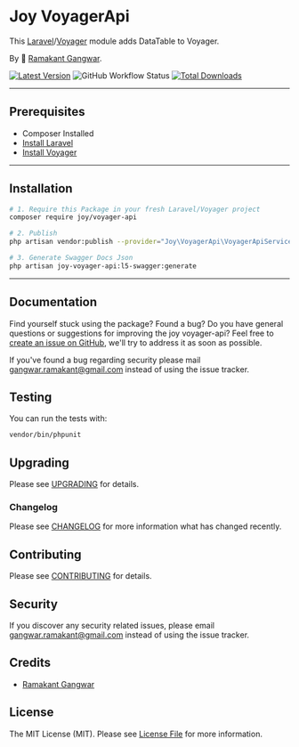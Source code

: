 # Joy VoyagerApi

This [Laravel](https://laravel.com/)/[Voyager](https://voyager.devdojo.com/) module adds DataTable to Voyager.

By 🐼 [Ramakant Gangwar](https://github.com/rxcod9).

[![Latest Version](https://img.shields.io/github/v/release/rxcod9/joy-voyager-api?style=flat-square)](https://github.com/rxcod9/joy-voyager-api/releases)
![GitHub Workflow Status](https://img.shields.io/github/workflow/status/rxcod9/joy-voyager-api/run-tests?label=tests)
[![Total Downloads](https://img.shields.io/packagist/dt/joy/voyager-api.svg?style=flat-square)](https://packagist.org/packages/joy/voyager-api)

---

## Prerequisites

*   Composer Installed
*   [Install Laravel](https://laravel.com/docs/installation)
*   [Install Voyager](https://github.com/the-control-group/voyager)

---

## Installation

```bash
# 1. Require this Package in your fresh Laravel/Voyager project
composer require joy/voyager-api

# 2. Publish
php artisan vendor:publish --provider="Joy\VoyagerApi\VoyagerApiServiceProvider"

# 3. Generate Swagger Docs Json
php artisan joy-voyager-api:l5-swagger:generate
```

---

<!-- ## Usage

Installation generates.

--- -->

<!-- ## Views Customization

In order to override views delivered by Voyager DataTable, copy contents from ``vendor/joy/voyager-api/resources/views`` to the ``views/vendor/joy-voyager-api`` directory of your Laravel installation. -->

<!-- ## Working Example

You can try laravel demo example from [https://github.com/rxcod9/joy-voyager-api-laravel-demo](https://github.com/rxcod9/joy-voyager-api-laravel-demo). -->

## Documentation

Find yourself stuck using the package? Found a bug? Do you have general questions or suggestions for improving the joy voyager-api? Feel free to [create an issue on GitHub](https://github.com/rxcod9/joy-voyager-api/issues), we'll try to address it as soon as possible.

If you've found a bug regarding security please mail [gangwar.ramakant@gmail.com](mailto:gangwar.ramakant@gmail.com) instead of using the issue tracker.

## Testing

You can run the tests with:

```bash
vendor/bin/phpunit
```

## Upgrading

Please see [UPGRADING](UPGRADING.md) for details.

### Changelog

Please see [CHANGELOG](CHANGELOG.md) for more information what has changed recently.

## Contributing

Please see [CONTRIBUTING](CONTRIBUTING.md) for details.

## Security

If you discover any security related issues, please email [gangwar.ramakant@gmail.com](mailto:gangwar.ramakant@gmail.com) instead of using the issue tracker.

## Credits

- [Ramakant Gangwar](https://github.com/rxcod9)

## License

The MIT License (MIT). Please see [License File](LICENSE.md) for more information.
